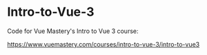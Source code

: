 # Intro-to-Vue-3
Code for Vue Mastery's Intro to Vue 3 course:


https://www.vuemastery.com/courses/intro-to-vue-3/intro-to-vue3
